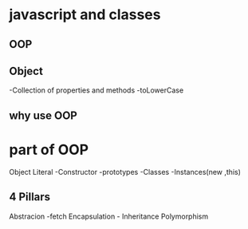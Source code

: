 # javascript  and classes

## OOP

## Object
-Collection of properties and methods
-toLowerCase

## why use OOP

# part of OOP
Object Literal
-Constructor
-prototypes
-Classes
-Instances(new ,this)
## 4 Pillars
Abstracion -fetch
Encapsulation -
Inheritance
Polymorphism

